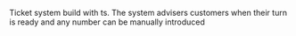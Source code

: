 Ticket system build with ts. The system advisers customers when their turn is ready and any number can be manually introduced